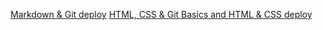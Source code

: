 [Markdown & Git deploy](https://mrio1.github.io/rsschool-cv/cv)
[HTML, CSS & Git Basics  and HTML & CSS deploy](https://mrio1.github.io/rsschool-cv/)
